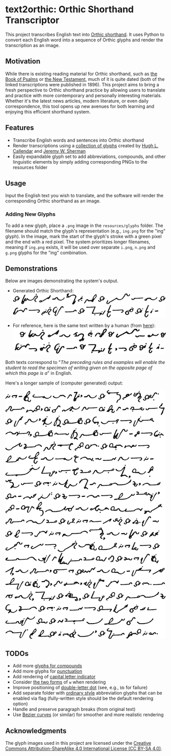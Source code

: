 # text2orthic: Orthic Shorthand Transcriptor

This project transcribes English text into [Orthic shorthand](https://orthic.shorthand.fun/). It uses Python to convert each English word into a sequence of Orthic glyphs and render the transcription as an image.

## Motivation
While there is existing reading material for Orthic shorthand, such as [the Book of Psalms](https://orthic.shorthand.fun/assets/reading/Orthic%20Psalms%201-20%20(Full%20Style)%201896%20Stevens.pdf) or [the New Testament](https://cdm15457.contentdm.oclc.org/digital/collection/p15457coll1/id/195/rec/1), much of it is quite dated (both of the linked transcriptions were published in 1896). This project aims to bring a fresh perspective to Orthic shorthand practice by allowing users to translate and practice with more contemporary and personally interesting materials. Whether it's the latest news articles, modern literature, or even daily correspondence, this tool opens up new avenues for both learning and enjoying this efficient shorthand system.


## Features
- Transcribe English words and sentences into Orthic shorthand
- Render transcriptions using a [collection of glyphs](https://orthic.shorthand.fun/manual#the-cursive-alphabet) created by [Hugh L. Callendar](https://en.wikipedia.org/wiki/Hugh_Longbourne_Callendar) and [Jeremy W. Sherman](https://jeremywsherman.com/)
- Easily expandable glyph set to add abbreviations, compounds, and other linguistic elements by simply adding corresponding PNGs to the resources folder

## Usage
Input the English text you wish to translate, and the software will render the corresponding Orthic shorthand as an image.

### Adding New Glyphs
To add a new glyph, place a `.png` image in the `resources/glyphs` folder. The filename should match the glyph's representation (e.g., `ing.png` for the "ing" glyph). In the image, mark the start of the glyph's stroke with a green pixel and the end with a red pixel. The system prioritizes longer filenames, meaning if `ing.png` exists, it will be used over separate `i.png`, `n.png` and `g.png` glyphs for the "ing" combination.

## Demonstrations
Below are images demonstrating the system's output.

- Generated Orthic Shorthand:
  ![Generated Orthic Shorthand](resources/demo_generated.png)

- For reference, here is the same text written by a human (from [here](https://orthic.shorthand.fun/manual#specimen-of-fully-written-style)):
  ![Handwritten Orthic Shorthand](resources/demo_handwritten.png)

Both texts correspond to "_The preceding rules and examples will enable the
student to read the specimen of writing given on the opposite page of which
this page is a_" in English.

Here's a longer sample of (computer generated) output:

![Longer Generated Orthic Shorthand](resources/demo_longer.png)

## TODOs

- Add more [glyphs for compounds](https://orthic.shorthand.fun/manual#how-to-write-and-join-the-characters) 
- Add more glyphs for [punctuation](https://orthic.shorthand.fun/manual#punctuation)
- Add rendering of [capital letter indicator](https://orthic.shorthand.fun/manual#initial-capitals)
- Consider [the two forms](https://orthic.shorthand.fun/manual#W-join) of `w` when rendering
- Improve positioning of [double-letter dot](https://orthic.shorthand.fun/manual#doubled-letters) (see, e.g., `bb` for failure)
- Add separate folder with [ordinary style](https://orthic.shorthand.fun/manual#ordinary-style) abbreviation glyphs that can be enabled via flag (fully-written style should be the default rendering option)
- Handle and preserve paragraph breaks (from original text)
- Use [Bezier curves](https://github.com/vbrg/melin) (or similar) for smoother and more realistic rendering

## Acknowledgments
The glyph images used in this project are licensed under the [Creative Commons Attribution-ShareAlike 4.0 International License (CC BY-SA 4.0)](https://creativecommons.org/licenses/by-sa/4.0/).

